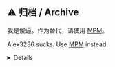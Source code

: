 ## :warning: 归档 / Archive

我是傻逼。作为替代，请使用 [MPM](https://github.com/Ivan-1F/MCDReforgedPluginManager)。

Alex3236 sucks. Use [MPM](https://github.com/Ivan-1F/MCDReforgedPluginManager) instead.

<details>

## :warning: 注意
Aluminum 是一个**纯控制台**插件，一切指令都不能被玩家执行。

## 指令
| 指令 | 参数 | 用途 |
| - | - | - |
| browse | - | 浏览插件库 |
| install | plugin_id | 安装插件 |
| update | - | 手动更新插件库索引 | 
| upgrade | [plugin_id] | 更新一个或所有插件 |

## 配置文件
| 配置项 | 类型 | 默认 | 说明 |
| - | - | - | - |
| command_prefix | `List[str]` | `["al", "aluminum"]` | 命令前缀 |
| cache_timeout | `int` | `1800` | 插件库索引过期时间（秒） |
| check_update | `int` | `1800` | 检查更新间隔（秒） |
| use_meta_cdn | `bool` | `True` | 插件库索引是否使用 CDN |
| use_release_cdn | `bool` | `True` | 下载插件是否使用 CDN |

## FAQ

<details>
  <summary>为什么是纯控制台插件？</summary>
  
  > 大部分 MCDR 插件需要在安装后进行修改配置文件等操作。更新插件后，也需要人工检查插件是否正常。我认为在游戏中执行命令非常浪费时间。当然，如果有人需要，后期会考虑修改。
</details>
</details>
